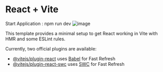 # React + Vite
Start Application : npm run dev
![image](https://github.com/RameesAP/ipixsolutions-M-test/assets/109672661/53f7c883-6a15-4b3e-b1c5-51843d2c2690)


This template provides a minimal setup to get React working in Vite with HMR and some ESLint rules.

Currently, two official plugins are available:

- [@vitejs/plugin-react](https://github.com/vitejs/vite-plugin-react/blob/main/packages/plugin-react/README.md) uses [Babel](https://babeljs.io/) for Fast Refresh
- [@vitejs/plugin-react-swc](https://github.com/vitejs/vite-plugin-react-swc) uses [SWC](https://swc.rs/) for Fast Refresh
